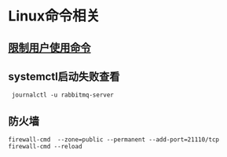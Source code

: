 # Linux命令相关



## [限制用户使用命令](./sh/xianzhi.md)

## systemctl启动失败查看

```shell
 journalctl -u rabbitmq-server

```

## 防火墙

```shell
firewall-cmd  --zone=public --permanent --add-port=21110/tcp
firewall-cmd --reload

```

